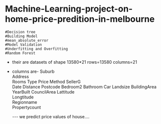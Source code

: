 # Machine-Learning-project-on-home-price-predition-in-melbourne
    #Decision tree
    #Building Model
    #mean_absolute_error
    #Model Validation
    #Underfitting and Overfitting
    #Random Forest
  - their are datasets of shape 13580*21
      rows=13580
      columns=21
  - columns are-
       Suburb	
       Address	
       Rooms
       Type
       Price
       Method
       SellerG	
       Date	
       Distance	
       Postcode
       Bedroom2
       Bathroom
       Car
       Landsize	
       BuildingArea	
       YearBuilt
       CouncilArea
       Lattitude	
       Longtitude	
       Regionname	
       Propertycount
    
    --- we predict price values of house....
